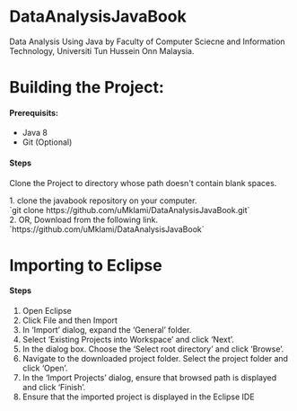# DataAnalysisJavaBook

Data Analysis Using Java by Faculty of Computer Sciecne and Information Technology, Universiti Tun Hussein Onn Malaysia.


# Building the Project:

#### Prerequisits: 
  * Java 8 <br>
  * Git (Optional)<br>

#### Steps 
  <p>Clone the Project to directory whose path doesn't contain blank spaces.</p>
1. clone the javabook repository on your computer.<br/>
     `git clone https://github.com/uMklami/DataAnalysisJavaBook.git`<br/>
2. OR, Download from the following link. <br/>
   `https://github.com/uMklami/DataAnalysisJavaBook`
   </br>

# Importing to Eclipse

#### Steps 
1. Open Eclipse
2. Click File  and then Import
3. In ‘Import’ dialog, expand the ‘General’ folder. 
4. Select ‘Existing Projects into Workspace’ and click ‘Next’.
5. In the dialog box. Choose the ‘Select root directory’ and click ‘Browse’.
5. Navigate to the downloaded project folder. Select the project folder and click ‘Open’.
6. In the ‘Import Projects’ dialog, ensure that browsed path is displayed and click ‘Finish’.
7. Ensure that the imported project is displayed in the Eclipse IDE
